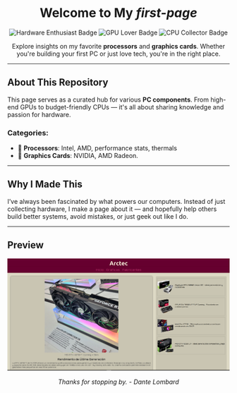 <h1 align="center">Welcome to My <em>first-page</em></h1>

<p align="center">
  <img src="https://img.shields.io/badge/Hardware-Enthusiast-blue?style=for-the-badge&logo=amd" alt="Hardware Enthusiast Badge">
  <img src="https://img.shields.io/badge/GPU-Lover-red?style=for-the-badge&logo=nvidia" alt="GPU Lover Badge">
  <img src="https://img.shields.io/badge/CPU-Collector-yellow?style=for-the-badge&logo=intel" alt="CPU Collector Badge">
</p>

<p align="center">
  Explore insights on my favorite <strong>processors</strong> and <strong>graphics cards</strong>. Whether you're building your first PC or just love tech, you're in the right place.
</p>

---

## About This Repository

This page serves as a curated hub for various **PC components**. From high-end GPUs to budget-friendly CPUs — it's all about sharing knowledge and passion for hardware.

### Categories:

- 🔹 **Processors**: Intel, AMD, performance stats, thermals
- 🔹 **Graphics Cards**: NVIDIA, AMD Radeon.

---

## Why I Made This

I’ve always been fascinated by what powers our computers. Instead of just collecting hardware, I make a page about it — and hopefully help others build better systems, avoid mistakes, or just geek out like I do.

---

## Preview

<p align="center">
  <img src="https://github.com/zArcane/first-page/blob/main/previewpng" alt="preview width="80%">
</p>


<p align="center">
  <em>Thanks for stopping by. - Dante Lombard</em>
</p>
